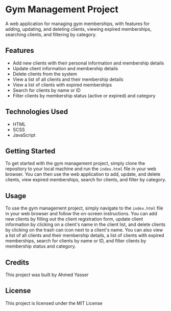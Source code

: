 # Gym Management Project

A web application for managing gym memberships, with features for adding, updating, and deleting clients, viewing expired memberships, searching clients, and filtering by category.

## Features

- Add new clients with their personal information and membership details
- Update client information and membership details
- Delete clients from the system
- View a list of all clients and their membership details
- View a list of clients with expired memberships
- Search for clients by name or ID
- Filter clients by membership status (active or expired) and category

## Technologies Used

- HTML
- SCSS
- JavaScript

## Getting Started

To get started with the gym management project, simply clone the repository to your local machine and run the `index.html` file in your web browser. You can then use the web application to add, update, and delete clients, view expired memberships, search for clients, and filter by category.

## Usage

To use the gym management project, simply navigate to the `index.html` file in your web browser and follow the on-screen instructions. You can add new clients by filling out the client registration form, update client information by clicking on a client's name in the client list, and delete clients by clicking on the trash can icon next to a client's name. You can also view a list of all clients and their membership details, a list of clients with expired memberships, search for clients by name or ID, and filter clients by membership status and category.




## Credits

This project was built by Ahmed Yasser

## License

This project is licensed under the MIT License
